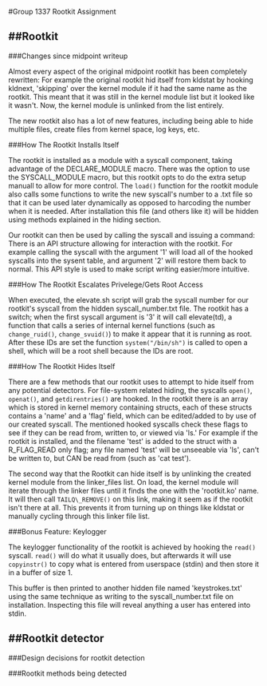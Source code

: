 #Group 1337 Rootkit Assignment

##Rootkit 
---


###Changes since midpoint writeup

Almost every aspect of the original midpoint rootkit has been completely rewritten: For example the original rootkit hid itself from kldstat by hooking kldnext, 'skipping' over the kernel module if it had the same name as the rootkit. This meant that it was still in the kernel module list but it looked like it wasn't. Now, the kernel module is unlinked from the list entirely.

The new rootkit also has a lot of new features, including being able to hide multiple files, create files from kernel space, log keys, etc.


###How The Rootkit Installs Itself

The rootkit is installed as a module with a syscall component, taking advantage of the DECLARE_MODULE macro. There was the option to use the SYSCALL_MODULE macro, but this rootkit opts to do the extra setup manuall to allow for more control. The `load()` function for the rootkit module also calls some functions to write the new syscall's number to a .txt file so that it can be used later dynamically as opposed to harcoding the number when it is needed. After installation this file (and others like it) will be hidden using methods explained in the hiding section.

Our rootkit can then be used by calling the syscall and issuing a command: There is an API structure allowing for interaction with the rootkit. For example calling the syscall with the argument '1' will load all of the hooked syscalls into the sysent table, and argument '2' will restore them back to normal. This API style is used to make script writing easier/more intuitive.


###How The Rootkit Escalates Privelege/Gets Root Access


When executed, the elevate.sh script will grab the syscall number for our rootkit's syscall from the hidden syscall_number.txt file. The rootkit has a switch; when the first syscall argument is '3' it will call elevate(td), a function that calls a series of internal kernel functions (such as `change_ruid()`, `change_svuid()`) to make it appear that it is running as root. After these IDs are set the function `system("/bin/sh")` is called to open a shell, which will be a root shell because the IDs are root.


###How The Rootkit Hides Itself

There are a few methods that our rootkit uses to attempt to hide itself from any potential detectors. For file-system related hiding, the syscalls `open()`, `openat()`, and `getdirentries()` are hooked. In the rootkit there is an array which is stored in kernel memory containing structs, each of these structs contains a 'name' and a 'flag' field, which can be edited/added to by use of our created syscall. The mentioned hooked syscalls check these flags to see if they can be read from, written to, or viewed via 'ls.' For example if the rootkit is installed, and the filename 'test' is added to the struct with a R\_FLAG\_READ only flag; any file named 'test' will be unseeable via 'ls', can't be written to, but CAN be read from (such as 'cat test').

The second way that the Rootkit can hide itself is by unlinking the created kernel module from the linker\_files list. On load, the kernel module will iterate through the linker files until it finds the one with the 'rootkit.ko' name. It will then call `TAILQ\_REMOVE()` on this link, making it seem as if the rootkit isn't there at all. This prevents it from turning up on things like kldstat or manually cycling through this linker file list.



###Bonus Feature: Keylogger

The keylogger functionality of the rootkit is achieved by hooking the `read()` syscall. `read()` will do what it usually does, but afterwards it will use `copyinstr()` to copy what is entered from userspace (stdin) and then store it in a buffer of size 1.

This buffer is then printed to another hidden file named 'keystrokes.txt' using the same technique as writing to the syscall_number.txt file on installation. Inspecting this file will reveal anything a user has entered into stdin.


##Rootkit detector
---


###Design decisions for rootkit detection


###Rootkit methods being detected

